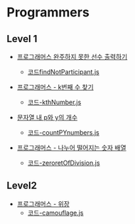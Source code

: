 # Programmers

## Level 1
* [프로그래머스 완주하지 못한 선수 출력하기](https://programmers.co.kr/learn/courses/30/lessons/42576?language=javascript)
    * [코드findNotParticipant.js](https://github.com/Rachel4858/algorithm/blob/master/CodeSquad_algorithm/findNotParticipant.html)

* [프로그래머스 - k번째 수 찾기](https://programmers.co.kr/learn/courses/30/lessons/42748)
    * [코드-kthNumber.js](https://github.com/Rachel4858/algorithm/blob/master/CodeSquad_algorithm/kthNumber.js)

* [문자열 내 p와 y의 개수](https://programmers.co.kr/learn/courses/30/lessons/12916)
    * [코드-countPYnumbers.js]()
     
* [프로그래머스 - 나누어 떨어지는 숫자 배열](https://programmers.co.kr/learn/courses/30/lessons/12910)
    * [코드-zeroretOfDivision.js]()

## Level2
* [프로그래머스 - 위장](https://programmers.co.kr/learn/courses/30/lessons/42578)
    * [코드-camouflage.js](https://github.com/Rachel4858/algorithm/blob/master/CodeSquad_algorithm/camouflage.js)